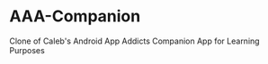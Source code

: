 AAA-Companion
=============

Clone of Caleb's Android App Addicts Companion App for Learning Purposes
